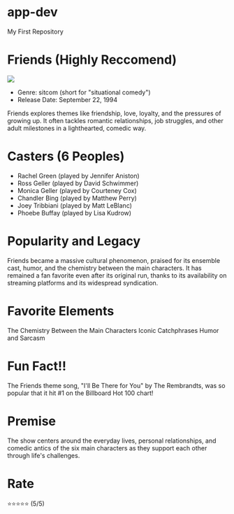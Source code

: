 # app-dev
My First Repository


# Friends (Highly Reccomend)
<img src="C:\Users\COMLAB101\Desktop\FriendsTV.jpeg">

<ul>
  <li>Genre: sitcom (short for "situational comedy")</li>
  <li>Release Date: September 22, 1994</li>
  </ul>
Friends explores themes like friendship, love, loyalty, and the pressures of growing up. It often tackles romantic relationships, job struggles, and other adult milestones in a lighthearted, comedic way.

# Casters (6 Peoples)
<ul>
<li>Rachel Green (played by Jennifer Aniston)</li>
<li>Ross Geller (played by David Schwimmer)</li>
<li>Monica Geller (played by Courteney Cox)</li>
<li>Chandler Bing (played by Matthew Perry)</li>
<li>Joey Tribbiani (played by Matt LeBlanc)</li>
<li>Phoebe Buffay (played by Lisa Kudrow)</li>
</ul>

# Popularity and Legacy
Friends became a massive cultural phenomenon, praised for its ensemble cast, humor, and the chemistry between the main characters. It has remained a fan favorite even after its original run, thanks to its availability on streaming platforms and its widespread syndication. 

# Favorite Elements
The Chemistry Between the Main Characters
Iconic Catchphrases
Humor and Sarcasm

# Fun Fact!!
The Friends theme song, "I'll Be There for You" by The Rembrandts, was so popular that it hit #1 on the Billboard Hot 100 chart!


# Premise
The show centers around the everyday lives, personal relationships, and comedic antics of the six main characters as they support each other through life's challenges. 

# Rate
⭐⭐⭐⭐⭐ (5/5)
